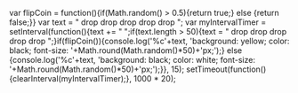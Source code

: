 var flipCoin = function(){if(Math.random() > 0.5){return true;} else {return false;}} 
var text = " drop drop drop drop drop "; 
var myIntervalTimer = setInterval(function(){text += " ";if(text.length > 50){text = " drop drop drop drop drop ";}if(flipCoin()){console.log('%c'+text, 'background: yellow; color: black; font-size: '+Math.round(Math.random()*50)+'px;');} else {console.log('%c'+text, 'background: black; color: white; font-size: '+Math.round(Math.random()*50)+'px;');}}, 15); 
setTimeout(function(){clearInterval(myIntervalTimer);}, 1000 * 20);
